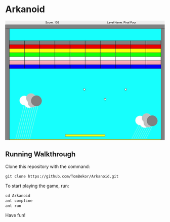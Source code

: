 # Arkanoid
![Arkanoid-level4.jpn](Arkanoid-level4.jpg)
## Running Walkthrough
Clone this repository with the command:
```
git clone https://github.com/TomBekor/Arkanoid.git
```
To start playing the game, run:
```
cd Arkanoid
ant compline
ant run
```
Have fun!